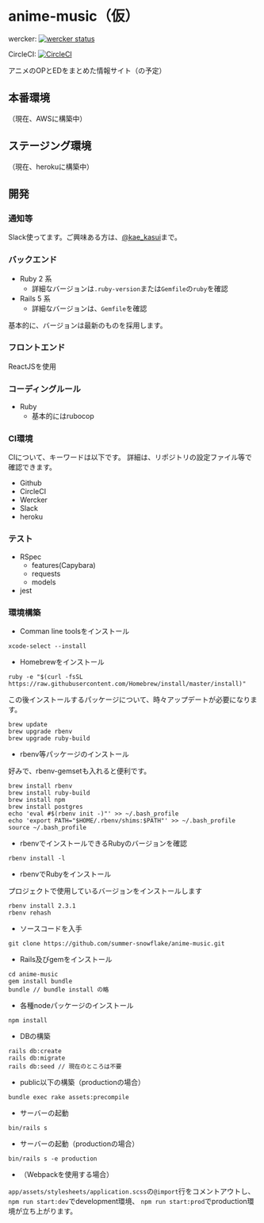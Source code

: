 # anime-music（仮）

wercker: [![wercker status](https://app.wercker.com/status/c96221ac4fb6e1994bdea4cdfeaa1895/s/master "wercker status")](https://app.wercker.com/project/byKey/c96221ac4fb6e1994bdea4cdfeaa1895)

CircleCI: [![CircleCI](https://circleci.com/gh/summer-snowflake/anime-music.svg?style=svg)](https://circleci.com/gh/summer-snowflake/anime-music)

アニメのOPとEDをまとめた情報サイト（の予定）

## 本番環境

（現在、AWSに構築中）

## ステージング環境

（現在、herokuに構築中）

## 開発

### 通知等

Slack使ってます。ご興味ある方は、[@kae_kasui](https://twitter.com/kae_kasui)まで。

### バックエンド

- Ruby 2 系
  - 詳細なバージョンは`.ruby-version`または`Gemfile`の`ruby`を確認
- Rails 5 系
  - 詳細なバージョンは、`Gemfile`を確認

基本的に、バージョンは最新のものを採用します。

### フロントエンド

ReactJSを使用

### コーディングルール

- Ruby
  - 基本的にはrubocop

### CI環境

CIについて、キーワードは以下です。
詳細は、リポジトリの設定ファイル等で確認できます。
- Github
- CircleCI
- Wercker
- Slack
- heroku

### テスト

- RSpec
  - features(Capybara)
  - requests
  - models
- jest

### 環境構築

- Comman line toolsをインストール

```
xcode-select --install
```

- Homebrewをインストール

```
ruby -e "$(curl -fsSL https://raw.githubusercontent.com/Homebrew/install/master/install)"
```

この後インストールするパッケージについて、時々アップデートが必要になります。
```
brew update
brew upgrade rbenv
brew upgrade ruby-build
```

- rbenv等パッケージのインストール

好みで、rbenv-gemsetも入れると便利です。

```
brew install rbenv
brew install ruby-build
brew install npm
brew install postgres
echo 'eval #$(rbenv init -)"' >> ~/.bash_profile
echo 'export PATH="$HOME/.rbenv/shims:$PATH"' >> ~/.bash_profile
source ~/.bash_profile
```

- rbenvでインストールできるRubyのバージョンを確認
```
rbenv install -l
```

- rbenvでRubyをインストール

プロジェクトで使用しているバージョンをインストールします
```
rbenv install 2.3.1
rbenv rehash
```

- ソースコードを入手
```
git clone https://github.com/summer-snowflake/anime-music.git
```

- Rails及びgemをインストール
```
cd anime-music
gem install bundle
bundle // bundle install の略
```

- 各種nodeパッケージのインストール
```
npm install
```

- DBの構築
```
rails db:create
rails db:migrate
rails db:seed // 現在のところは不要
```

- public以下の構築（productionの場合）

```
bundle exec rake assets:precompile
```

- サーバーの起動
```
bin/rails s
```

- サーバーの起動（productionの場合）

```
bin/rails s -e production
```

- （Webpackを使用する場合）

`app/assets/stylesheets/application.scss`の`@import`行をコメントアウトし、
`npm run start:dev`でdevelopment環境、
`npm run start:prod`でproduction環境が立ち上がります。
